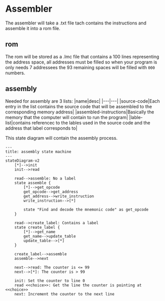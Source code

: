 # Assembler
The assembler will take a .txt file tach contains the instructions and assemble it into a rom file.

## rom
The rom will be stored as a .lmc file that contains a 100 lines representing the address space, all addresses must be filled so when your program is only needs 7 addressees the 93 remaining spaces will be filled with `000` numbers.

## assembly
Needed for assembly are 3 lists:
|name|desc|
|---|---|
|source-code|Each entry in the list contains the source code that will be assembled to the corresponding memory address|
|assembled-instructions|Basically the memory that the computer will contain to run the program|
|lable-list|contains referencec to the lables used in the source code and the address that label corresponds to|

This state diagram will contain the assembly process.
```mermaid
---
title: assembly state machine
---
stateDiagram-v2
    [*]-->init
    init-->read

    read-->assemble: No a label
    state assemble {
        [*]-->get_opcode
        get_opcode-->get_address
        get_address-->write_instruction
        write_instruction-->[*]

        state "Find and decode the mnemonic code" as get_opcode
    }

    read-->create_label: Contains a label
    state create_label {
        [*]-->get_name
        get_name-->update_table
        update_table-->[*]
    }

    create_label-->assemble
    assemble-->next
    
    next-->read: The counter is <= 99
    next-->[*]: The counter is > 99

    init: Set the counter to line 0
    read <<choice>>: Get the line the counter is pointing at <<choice>>
    next: Increment the counter to the next line

```